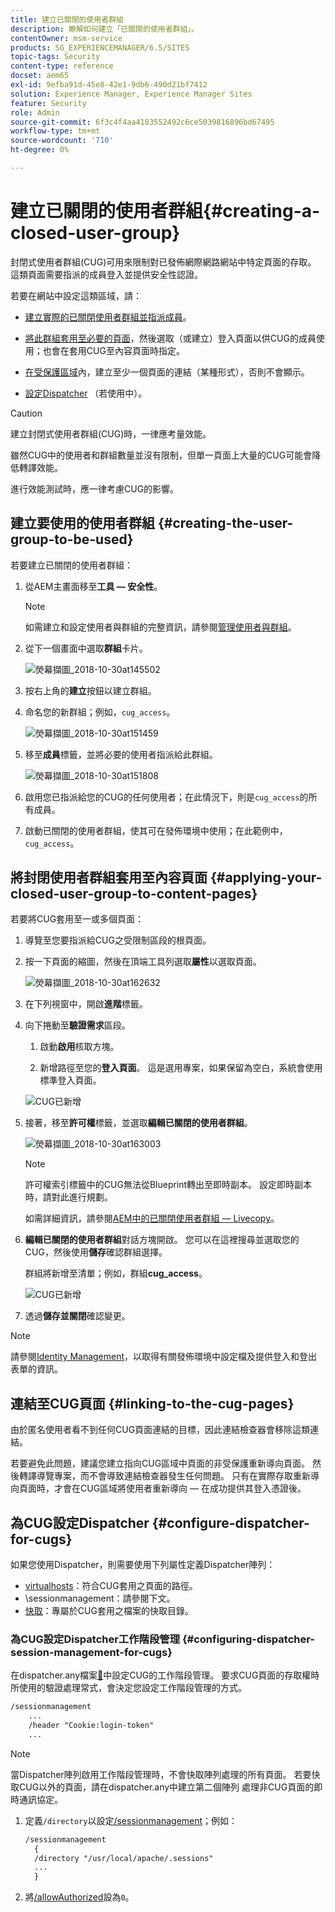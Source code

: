 ```yaml
---
title: 建立已關閉的使用者群組
description: 瞭解如何建立「已關閉的使用者群組」。
contentOwner: msm-service
products: SG_EXPERIENCEMANAGER/6.5/SITES
topic-tags: Security
content-type: reference
docset: aem65
exl-id: 9efba91d-45e8-42e1-9db6-490d21bf7412
solution: Experience Manager, Experience Manager Sites
feature: Security
role: Admin
source-git-commit: 6f3c4f4aa4183552492c6ce5039816896bd67495
workflow-type: tm+mt
source-wordcount: '710'
ht-degree: 0%

---
```


# 建立已關閉的使用者群組{#creating-a-closed-user-group}

封閉式使用者群組(CUG)可用來限制對已發佈網際網路網站中特定頁面的存取。 這類頁面需要指派的成員登入並提供安全性認證。

若要在網站中設定這類區域，請：

* [建立實際的已關閉使用者群組並指派成員](#creating-the-user-group-to-be-used)。

* [將此群組套用至必要的頁面](#applying-your-closed-user-group-to-content-pages)，然後選取（或建立）登入頁面以供CUG的成員使用；也會在套用CUG至內容頁面時指定。

* [在受保護區域](#linking-to-the-cug-pages)內，建立至少一個頁面的連結（某種形式），否則不會顯示。

* [設定Dispatcher](#configure-dispatcher-for-cugs) （若使用中）。

>[!CAUTION]
>
>建立封閉式使用者群組(CUG)時，一律應考量效能。
>
>雖然CUG中的使用者和群組數量並沒有限制，但單一頁面上大量的CUG可能會降低轉譯效能。
>
>進行效能測試時，應一律考慮CUG的影響。

## 建立要使用的使用者群組 {#creating-the-user-group-to-be-used}

若要建立已關閉的使用者群組：

1. 從AEM主畫面移至&#x200B;**工具 — 安全性**。

   >[!NOTE]
   >
   >如需建立和設定使用者與群組的完整資訊，請參閱[管理使用者與群組](/help/sites-administering/security.md#managing-users-and-groups)。

1. 從下一個畫面中選取&#x200B;**群組**&#x200B;卡片。

   ![熒幕擷圖_2018-10-30at145502](assets/screenshot_2018-10-30at145502.png)

1. 按右上角的&#x200B;**建立**&#x200B;按鈕以建立群組。
1. 命名您的新群組；例如，`cug_access`。

   ![熒幕擷圖_2018-10-30at151459](assets/screenshot_2018-10-30at151459.png)

1. 移至&#x200B;**成員**&#x200B;標籤，並將必要的使用者指派給此群組。

   ![熒幕擷圖_2018-10-30at151808](assets/screenshot_2018-10-30at151808.png)

1. 啟用您已指派給您的CUG的任何使用者；在此情況下，則是`cug_access`的所有成員。
1. 啟動已關閉的使用者群組，使其可在發佈環境中使用；在此範例中，`cug_access`。

## 將封閉使用者群組套用至內容頁面 {#applying-your-closed-user-group-to-content-pages}

若要將CUG套用至一或多個頁面：

1. 導覽至您要指派給CUG之受限制區段的根頁面。
1. 按一下頁面的縮圖，然後在頂端工具列選取&#x200B;**屬性**&#x200B;以選取頁面。

   ![熒幕擷圖_2018-10-30at162632](assets/screenshot_2018-10-30at162632.png)

1. 在下列視窗中，開啟&#x200B;**進階**&#x200B;標籤。

1. 向下捲動至&#x200B;**驗證需求**&#x200B;區段。

   1. 啟動&#x200B;**啟用**&#x200B;核取方塊。

   1. 新增路徑至您的&#x200B;**登入頁面**。
這是選用專案，如果保留為空白，系統會使用標準登入頁面。

   ![CUG已新增](assets/cug-authentication-requirement.png)

1. 接著，移至&#x200B;**許可權**&#x200B;標籤，並選取&#x200B;**編輯已關閉的使用者群組**。

   ![熒幕擷圖_2018-10-30at163003](assets/screenshot_2018-10-30at163003.png)

   >[!NOTE]
   >
   >許可權索引標籤中的CUG無法從Blueprint轉出至即時副本。 設定即時副本時，請對此進行規劃。
   >
   >如需詳細資訊，請參閱[AEM中的已關閉使用者群組 — Livecopy](closed-user-groups.md#aem-livecopy)。

1. **編輯已關閉的使用者群組**&#x200B;對話方塊開啟。 您可以在這裡搜尋並選取您的CUG，然後使用&#x200B;**儲存**&#x200B;確認群組選擇。

   群組將新增至清單；例如，群組&#x200B;**cug_access**。

   ![CUG已新增](assets/cug-added.png)

1. 透過&#x200B;**儲存並關閉**&#x200B;確認變更。

>[!NOTE]
>
>請參閱[Identity Management](/help/sites-administering/identity-management.md)，以取得有關發佈環境中設定檔及提供登入和登出表單的資訊。

## 連結至CUG頁面 {#linking-to-the-cug-pages}

由於匿名使用者看不到任何CUG頁面連結的目標，因此連結檢查器會移除這類連結。

若要避免此問題，建議您建立指向CUG區域中頁面的非受保護重新導向頁面。 然後轉譯導覽專案，而不會導致連結檢查器發生任何問題。 只有在實際存取重新導向頁面時，才會在CUG區域將使用者重新導向 — 在成功提供其登入憑證後。

## 為CUG設定Dispatcher {#configure-dispatcher-for-cugs}

如果您使用Dispatcher，則需要使用下列屬性定義Dispatcher陣列：

* [virtualhosts](https://experienceleague.adobe.com/docs/experience-manager-dispatcher/using/configuring/dispatcher-configuration.html?lang=zh-Hant#identifying-virtual-hosts-virtualhosts)：符合CUG套用之頁面的路徑。
* \sessionmanagement：請參閱下文。
* [快取](https://experienceleague.adobe.com/docs/experience-manager-dispatcher/using/configuring/dispatcher-configuration.html?lang=zh-Hant#configuring-the-dispatcher-cache-cache)：專屬於CUG套用之檔案的快取目錄。

### 為CUG設定Dispatcher工作階段管理 {#configuring-dispatcher-session-management-for-cugs}

在dispatcher.any檔案[&#128279;](https://experienceleague.adobe.com/docs/experience-manager-dispatcher/using/configuring/dispatcher-configuration.html?lang=zh-Hant#enabling-secure-sessions-sessionmanagement)中設定CUG的工作階段管理。 要求CUG頁面的存取權時所使用的驗證處理常式，會決定您設定工作階段管理的方式。

```xml
/sessionmanagement
    ...
    /header "Cookie:login-token"
    ...
```

>[!NOTE]
>
>當Dispatcher陣列啟用工作階段管理時，不會快取陣列處理的所有頁面。 若要快取CUG以外的頁面，請在dispatcher.any中建立第二個陣列
>處理非CUG頁面的即時通訊協定。

1. 定義`/directory`以設定[/sessionmanagement](https://experienceleague.adobe.com/docs/experience-manager-dispatcher/using/configuring/dispatcher-configuration.html?lang=zh-Hant#enabling-secure-sessions-sessionmanagement)；例如：

   ```xml
   /sessionmanagement
     {
     /directory "/usr/local/apache/.sessions"
     ...
     }
   ```

1. 將[/allowAuthorized](https://experienceleague.adobe.com/docs/experience-manager-dispatcher/using/configuring/dispatcher-configuration.html?lang=zh-Hant#caching-when-authentication-is-used)設為`0`。
